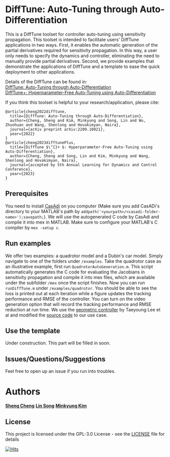 # DiffTune: Auto-Tuning through Auto-Differentiation

This is a DiffTune toolset for controller auto-tuning using sensitivity propagation. This toolset is intended to facilitate users' DiffTune applications in two ways. First, it enables the automatic generation of the partial derivatives required for sensitivity propagation. In this way, a user only needs to specify the dynamics and controller, eliminating the need to manually provide partial derivatives. Second, we provide examples that demonstrate the applications of DiffTune and a template to ease the quick deployment to other applications. 

Details of the DiffTune can be found in:<br />
[DiffTune: Auto-Tuning through Auto-Differentiation](https://arxiv.org/abs/2209.10021)<br />
[DiffTune+: Hyperparameter-Free Auto-Tuning using Auto-Differentiation](https://arxiv.org/abs/2212.03194)<br />

If you think this toolset is helpful to your research/application, please cite:<br />
```
@article{cheng2022difftune,
  title={DiffTune: Auto-Tuning through Auto-Differentiation},
  author={Cheng, Sheng and Kim, Minkyung and Song, Lin and Wu, Zhuohuan and Wang, Shenlong and Hovakimyan, Naira},
  journal={arXiv preprint arXiv:2209.10021},
  year={2022}
}
@article{cheng2023difftunePlus,
  title={DiffTune $\^{}+ $: Hyperparameter-Free Auto-Tuning using Auto-Differentiation},
  author={Cheng, Sheng and Song, Lin and Kim, Minkyung and Wang, Shenlong and Hovakimyan, Naira},
  journal={accepted by 5th Annual Learning for Dynamics and Control Conference},
  year={2023}
}
```

## Prerequisites

You need to install [CasAdi](https://web.casadi.org/get/) on you computer (Make sure you add CasADi's directory to your MATLAB's path by
```addpath('<yourpath>/<casadi-folder-name>');savepath;```). We will use the autogenerated C code by CasAdi and compile it into mex in MATLAB. Make sure to configure your MATLAB's C compiler by
```mex -setup c```.

## Run examples

We offer two examples: a quadrotor model and a Dubin's car model. Simply navigate to one of the folders under ```/examples```. Take the quadrotor case as an illustrative example, first run ```QuadrotorAutoGeneration.m```. This script automatically generates the C code for evaluating the Jacobians in sensitivity propagation and compile it into mex files, which are available under the subfolder ```/mex``` once the script finishes. Now you can run ```runDiffTune.m``` under ```/examples/quadrotor```. You should be able to see the loss is printed out at each iteration while a figure updates the tracking performance and RMSE of the controller. You can turn on the video generation option that will record the tracking performance and RMSE reduction at run time. We use the [geometric controller](https://ieeexplore.ieee.org/document/5717652) by Taeyoung Lee et al and modified the [source code](https://github.com/fdcl-gwu/decoupled-yaw-controller-comparison/tree/master/FDCL) to our use case.

## Use the template
Under construction. This part will be filled in soon.

## Issues/Questions/Suggestions
Feel free to open up an issue if you run into troubles. 

# Authors

**[Sheng Cheng](https://github.com/Sheng-Cheng)**
**[Lin Song](https://www.linkedin.com/in/lin-song96/)**
**[Minkyung Kim](https://www.linkedin.com/in/kmk7733/)**

## License

This project is licensed under the GPL-3.0 License - see the [LICENSE](LICENSE) file for details

[![Hits](https://hits.seeyoufarm.com/api/count/incr/badge.svg?url=https%3A%2F%2Fgithub.com%2FSheng-Cheng%2FDiffTuneOpenSource&count_bg=%2379C83D&title_bg=%23555555&icon=&icon_color=%23E7E7E7&title=hits&edge_flat=false)](https://hits.seeyoufarm.com)
